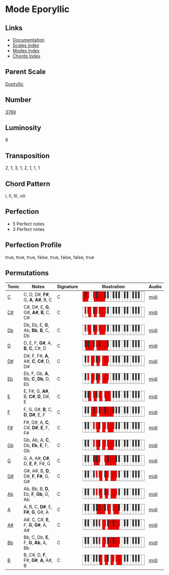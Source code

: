 # Mode Eporyllic

## Links

- [Documentation](README.md)
- [Scales Index](Scales.md)
- [Modes Index](Modes.md)
- [Chords Index](Chords.md)

## Parent Scale

[Doptyllic](ScaleDoptyllic.md)

## Number

[3789](https://ianring.com/musictheory/scales/3789)

## Luminosity

8

## Transposition

2, 1, 3, 1, 2, 1, 1, 1

## Chord Pattern

i, II, III, viii

## Perfection

- 5 Perfect notes
- 3 Perfect notes

## Perfection Profile

true, true, true, false, true, false, false, true

## Permutations

| Tonic | Notes | Signature | Illustration | Audio |
|-------|-------|-----------|--------------|-------|
| [C](ModeCNaturalEporyllic.md) | C, D, D#, **F#**, G, **A**, **A#**, B, C | C | ![CNaturalEporyllic](ModeCNaturalEporyllic.png) | [midi](https://github.com/edipermadi/music/blob/main/docs/ModeCNaturalEporyllic.mid?raw=true) |
| [C#](ModeCSharpEporyllic.md) | C#, D#, E, **G**, G#, **A#**, **B**, C, C# | C | ![CSharpEporyllic](ModeCSharpEporyllic.png) | [midi](https://github.com/edipermadi/music/blob/main/docs/ModeCSharpEporyllic.mid?raw=true) |
| [Db](ModeDFlatEporyllic.md) | Db, Eb, E, **G**, Ab, **Bb**, **B**, C, Db | C | ![DFlatEporyllic](ModeDFlatEporyllic.png) | [midi](https://github.com/edipermadi/music/blob/main/docs/ModeDFlatEporyllic.mid?raw=true) |
| [D](ModeDNaturalEporyllic.md) | D, E, F, **G#**, A, **B**, **C**, C#, D | C | ![DNaturalEporyllic](ModeDNaturalEporyllic.png) | [midi](https://github.com/edipermadi/music/blob/main/docs/ModeDNaturalEporyllic.mid?raw=true) |
| [D#](ModeDSharpEporyllic.md) | D#, F, F#, **A**, A#, **C**, **C#**, D, D# | C | ![DSharpEporyllic](ModeDSharpEporyllic.png) | [midi](https://github.com/edipermadi/music/blob/main/docs/ModeDSharpEporyllic.mid?raw=true) |
| [Eb](ModeEFlatEporyllic.md) | Eb, F, Gb, **A**, Bb, **C**, **Db**, D, Eb | C | ![EFlatEporyllic](ModeEFlatEporyllic.png) | [midi](https://github.com/edipermadi/music/blob/main/docs/ModeEFlatEporyllic.mid?raw=true) |
| [E](ModeENaturalEporyllic.md) | E, F#, G, **A#**, B, **C#**, **D**, D#, E | C | ![ENaturalEporyllic](ModeENaturalEporyllic.png) | [midi](https://github.com/edipermadi/music/blob/main/docs/ModeENaturalEporyllic.mid?raw=true) |
| [F](ModeFNaturalEporyllic.md) | F, G, G#, **B**, C, **D**, **D#**, E, F | C | ![FNaturalEporyllic](ModeFNaturalEporyllic.png) | [midi](https://github.com/edipermadi/music/blob/main/docs/ModeFNaturalEporyllic.mid?raw=true) |
| [F#](ModeFSharpEporyllic.md) | F#, G#, A, **C**, C#, **D#**, **E**, F, F# | C | ![FSharpEporyllic](ModeFSharpEporyllic.png) | [midi](https://github.com/edipermadi/music/blob/main/docs/ModeFSharpEporyllic.mid?raw=true) |
| [Gb](ModeGFlatEporyllic.md) | Gb, Ab, A, **C**, Db, **Eb**, **E**, F, Gb | C | ![GFlatEporyllic](ModeGFlatEporyllic.png) | [midi](https://github.com/edipermadi/music/blob/main/docs/ModeGFlatEporyllic.mid?raw=true) |
| [G](ModeGNaturalEporyllic.md) | G, A, A#, **C#**, D, **E**, **F**, F#, G | C | ![GNaturalEporyllic](ModeGNaturalEporyllic.png) | [midi](https://github.com/edipermadi/music/blob/main/docs/ModeGNaturalEporyllic.mid?raw=true) |
| [G#](ModeGSharpEporyllic.md) | G#, A#, B, **D**, D#, **F**, **F#**, G, G# | C | ![GSharpEporyllic](ModeGSharpEporyllic.png) | [midi](https://github.com/edipermadi/music/blob/main/docs/ModeGSharpEporyllic.mid?raw=true) |
| [Ab](ModeAFlatEporyllic.md) | Ab, Bb, B, **D**, Eb, **F**, **Gb**, G, Ab | C | ![AFlatEporyllic](ModeAFlatEporyllic.png) | [midi](https://github.com/edipermadi/music/blob/main/docs/ModeAFlatEporyllic.mid?raw=true) |
| [A](ModeANaturalEporyllic.md) | A, B, C, **D#**, E, **F#**, **G**, G#, A | C | ![ANaturalEporyllic](ModeANaturalEporyllic.png) | [midi](https://github.com/edipermadi/music/blob/main/docs/ModeANaturalEporyllic.mid?raw=true) |
| [A#](ModeASharpEporyllic.md) | A#, C, C#, **E**, F, **G**, **G#**, A, A# | C | ![ASharpEporyllic](ModeASharpEporyllic.png) | [midi](https://github.com/edipermadi/music/blob/main/docs/ModeASharpEporyllic.mid?raw=true) |
| [Bb](ModeBFlatEporyllic.md) | Bb, C, Db, **E**, F, **G**, **Ab**, A, Bb | C | ![BFlatEporyllic](ModeBFlatEporyllic.png) | [midi](https://github.com/edipermadi/music/blob/main/docs/ModeBFlatEporyllic.mid?raw=true) |
| [B](ModeBNaturalEporyllic.md) | B, C#, D, **F**, F#, **G#**, **A**, A#, B | C | ![BNaturalEporyllic](ModeBNaturalEporyllic.png) | [midi](https://github.com/edipermadi/music/blob/main/docs/ModeBNaturalEporyllic.mid?raw=true) |

